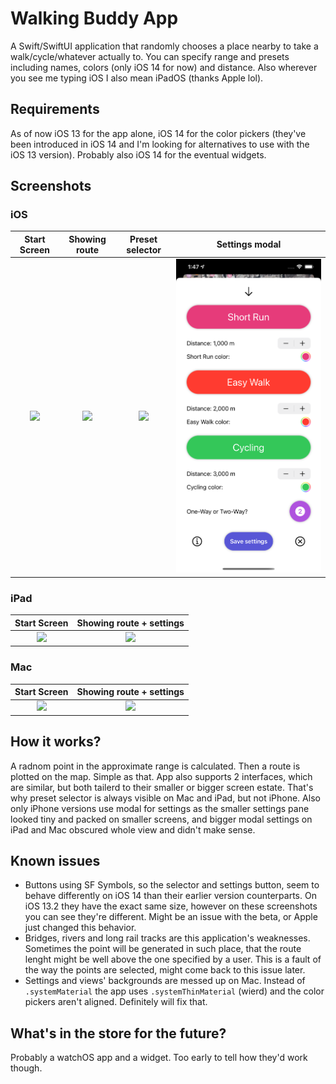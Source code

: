 # Walking Buddy App
A Swift/SwiftUI application that randomly chooses a place nearby to take a walk/cycle/whatever actually to. You can specify range and presets including names, colors (only iOS 14 for now) and distance. Also wherever you see me typing iOS I also mean iPadOS (thanks Apple lol).

## Requirements
As of now iOS 13 for the app alone, iOS 14 for the color pickers (they've been introduced in iOS 14 and I'm looking for alternatives to use with the iOS 13 version). Probably also iOS 14 for the eventual widgets.

## Screenshots
### iOS

Start Screen               |  Showing route            |  Preset selector          |  Settings modal
:-------------------------:|:-------------------------:|:-------------------------:|:-------------------------:
![](screenshots/Simulator%20Screen%20Shot%20-%20iPhone%2011%20Pro%20Max%20-%202020-07-14%20at%2013.44.52.png)  |  ![](screenshots/Simulator%20Screen%20Shot%20-%20iPhone%2011%20Pro%20Max%20-%202020-07-14%20at%2013.46.21.png)  |  ![](screenshots/Simulator%20Screen%20Shot%20-%20iPhone%2011%20Pro%20Max%20-%202020-07-14%20at%2013.47.04.png)  |  ![](screenshots/Simulator%20Screen%20Shot%20-%20iPhone%2011%20Pro%20Max%20-%202020-07-14%20at%2013.47.12.png)



### iPad

Start Screen               |  Showing route + settings            
:-------------------------:|:-------------------------:
![](screenshots/Simulator%20Screen%20Shot%20-%20iPad%20(7th%20generation)%20-%202020-07-14%20at%2013.47.39.png)  |  ![](screenshots/Simulator%20Screen%20Shot%20-%20iPad%20(7th%20generation)%20-%202020-07-14%20at%2013.47.53.png)

### Mac

Start Screen               |  Showing route + settings            
:-------------------------:|:-------------------------:
![](screenshots/Screenshot%202020-07-14%20at%2013.49.05.png)  |  ![](screenshots/Screenshot%202020-07-14%20at%2013.49.50.png)

## How it works?
A radnom point in the approximate range is calculated. Then a route is plotted on the map. Simple as that. App also supports 2 interfaces, which are similar, but both tailerd to their smaller or bigger screen estate. That's why preset selector is always visible on Mac and iPad, but not iPhone. Also only iPhone versions use modal for settings as the smaller settings pane looked tiny and packed on smaller screens, and bigger modal settings on iPad and Mac obscured whole view and didn't make sense.

## Known issues
- Buttons using SF Symbols, so the selector and settings button, seem to behave differently on iOS 14 than their earlier version counterparts. On iOS 13.2 they have the exact same size, however on these screenshots you can see they're different. Might be an issue with the beta, or Apple just changed this behavior.
- Bridges, rivers and long rail tracks are this application's weaknesses. Sometimes the point will be generated in such place, that the route lenght might be well above the one specified by a user. This is a fault of the way the points are selected, might come back to this issue later.
- Settings and views' backgrounds are messed up on Mac. Instead of `.systemMaterial` the app uses `.systemThinMaterial` (wierd) and the color pickers aren't aligned. Definitely will fix that.

## What's in the store for the future?
Probably a watchOS app and a widget. Too early to tell how they'd work though.
